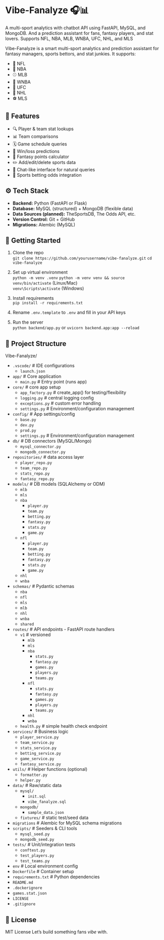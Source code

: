 # Vibe-Fanalyze 🎧📊

A multi-sport analytics with chatbot API using FastAPI, MySQL, and MongoDB. And a prediction assistant for fans, fantasy players, and stat lovers. Supports NFL, NBA, MLB, WNBA, UFC, NHL, and MLS

Vibe-Fanalyze is a smart multi-sport analytics and prediction assistant for fantasy managers, sports bettors, and stat junkies. It supports:

- 🏈 NFL
- 🏀 NBA
- ⚾ MLB
- 🏀 WNBA
- 🥋 UFC
- 🏒 NHL
- ⚽ MLS

## 🎯 Features

- 🔍 Player & team stat lookups
- 📊 Team comparisons
- 🗓️ Game schedule queries
- 🔮 Win/loss predictions
- 🧮 Fantasy points calculator
- ✏️ Add/edit/delete sports data
- 💬 Chat-like interface for natural queries
- 💸 Sports betting odds integration

## ⚙️ Tech Stack

- **Backend:** Python (FastAPI or Flask)
- **Database:** MySQL (structured) + MongoDB (flexible data)
- **Data Sources (planned):** TheSportsDB, The Odds API, etc.
- **Version Control:** Git + GitHub
- **Migrations:** Alembic (MySQL)

## 🚀 Getting Started

1. Clone the repo  
`git clone https://github.com/yourusername/vibe-fanalyze.git`
`cd vibe-fanalyze`

2. Set up virtual environment  
   `python -m venv .venv`
   `python -m venv venv && source venv/bin/activate` (Linux/Mac)  
   `venv\Scripts\activate` (Windows)

3. Install requirements  
   `pip install -r requirements.txt`

4. Rename `.env.template` to `.env` and fill in your API keys

5. Run the server  
   `python backend/app.py` or `uvicorn backend.app:app --reload`

## 📂 Project Structure

Vibe-Fanalyze/

- `.vscode/`                 # IDE configurations
  - `launch.json`
- `app/`                   # Core application
  - `main.py`              # Entry point (runs app)
- `core/`                   # core app setup
  - `app_factory.py`      # create_app() for testing/flexibility
  - `logging.py`          # central logging config
  - `exceptions.py`       # custom error handling
  - `settings.py`        # Environment/configuration management  
- `config/`              # App settings/config
  - `base.py`
  - `dev.py`
  - `prod.py`
  - `settings.py`        # Environment/configuration management
- `db/`                  # DB connectors (MySQL/Mongo)
  - `mysql_connector.py`
  - `mongodb_connector.py`
- `repositories/`           # data access layer
  - `player_repo.py`
  - `team_repo.py`
  - `stats_repo.py`
  - `fantasy_repo.py`
- `models/`              # DB models (SQLAlchemy or ODM)
  - `mlb`
  - `mls`
  - `nba`
    - `player.py`
    - `team.py`
    - `betting.py`
    - `fantasy.py`
    - `stats.py`
    - `game.py`
  - `nfl`
    - `player.py`
    - `team.py`
    - `betting.py`
    - `fantasy.py`
    - `stats.py`
    - `game.py`
  - `nhl`
  - `wnba`
- `schemas/`             # Pydantic schemas
  - `nba`
  - `nfl`
  - `mls`
  - `mlb`
  - `nhl`
  - `wnba`
  - `shared`
- `routes/`              # API endpoints - FastAPI route handlers
  - `v1`                  # versioned
      - `mlb`
      - `mls`
      - `nba`
         - `stats.py`
         - `fantasy.py`
         - `games.py`
         - `players.py`
         - `teams.py`
      - `nfl`
         - `stats.py`
         - `fantasy.py`
         - `games.py`
         - `players.py`
         - `teams.py`
      - `nhl`
      - `wnba`
  - `health.py`           # simple health check endpoint
- `services/`            # Business logic
  - `player_service.py`
  - `team_service.py`
  - `stats_service.py`
  - `betting_service.py`
  - `game_service.py`
  - `fantasy_service.py`
- `utils/`               # Helper functions (optional)
  - `formatter.py`
  - `helper.py`
- `data/`                    # Raw/static data
  - `mysql/`
    - `init.sql`
    - `vibe_fanalyze.sql`
  - `mongodb/`
    - `sample_data.json`
  - `fixtures/`               # static test/seed data
- `migrations`                # Alembic for MySQL schema migrations
- `scripts/`                 # Seeders & CLI tools
  - `mysql_seed.py`
  - `mongodb_seed.py`
- `tests/`                   # Unit/integration tests
  - `conftest.py`
  - `test_players.py`
  - `test_teams.py`
- `env`                     # Local environment config
- `Dockerfile`               # Container setup
- `requirements.txt`         # Python dependencies
- `README.md`
- `.dockerignore`
- `games.stat.json`
- `LICENSE`
- `.gitignore`

## 📌 License

MIT License
Let’s build something fans *vibe* with.
